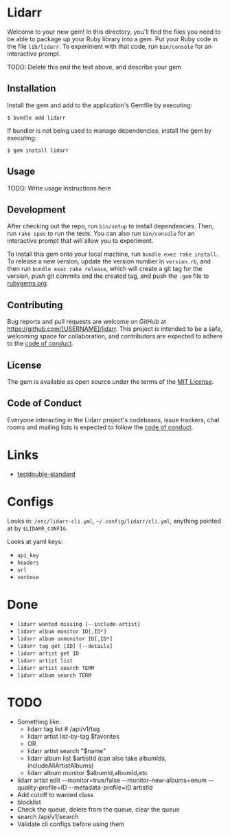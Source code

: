 # Lidarr

Welcome to your new gem! In this directory, you'll find the files you need to be able to package up your Ruby library into a gem. Put your Ruby code in the file `lib/lidarr`. To experiment with that code, run `bin/console` for an interactive prompt.

TODO: Delete this and the text above, and describe your gem

## Installation

Install the gem and add to the application's Gemfile by executing:

    $ bundle add lidarr

If bundler is not being used to manage dependencies, install the gem by executing:

    $ gem install lidarr

## Usage

TODO: Write usage instructions here

## Development

After checking out the repo, run `bin/setup` to install dependencies. Then, run `rake spec` to run the tests. You can also run `bin/console` for an interactive prompt that will allow you to experiment.

To install this gem onto your local machine, run `bundle exec rake install`. To release a new version, update the version number in `version.rb`, and then run `bundle exec rake release`, which will create a git tag for the version, push git commits and the created tag, and push the `.gem` file to [rubygems.org](https://rubygems.org).

## Contributing

Bug reports and pull requests are welcome on GitHub at https://github.com/[USERNAME]/lidarr. This project is intended to be a safe, welcoming space for collaboration, and contributors are expected to adhere to the [code of conduct](https://github.com/[USERNAME]/lidarr/blob/main/CODE_OF_CONDUCT.md).

## License

The gem is available as open source under the terms of the [MIT License](https://opensource.org/licenses/MIT).

## Code of Conduct

Everyone interacting in the Lidarr project's codebases, issue trackers, chat rooms and mailing lists is expected to follow the [code of conduct](https://github.com/[USERNAME]/lidarr/blob/main/CODE_OF_CONDUCT.md).

# Links

* [testdouble-standard](https://github.com/testdouble/standard)

# Configs

Looks in: `/etc/lidarr-cli.yml`, `~/.config/lidarr/cli.yml`, anything pointed at by `$LIDARR_CONFIG`.

Looks at yaml keys:

* `api_key`
* `headers`
* `url`
* `verbose`

# Done

* `lidarr wanted missing [--include-artist]`
* `lidarr album monitor ID[,ID*]`
* `lidarr album unmonitor ID[,ID*]`
* `lidarr tag get [ID] [--details]`
* `lidarr artist get ID`
* `lidarr artist list`
* `lidarr artist search TERM`
* `lidarr album search TERM`

# TODO

* Something like:
    - lidarr tag list # /api/v1/tag
    - lidarr artist list-by-tag $favorites
    - OR
    - lidarr artist search "$name"
    - lidarr album list $artistId (can also take albumIds, includeAllArtistAlbums)
    - lidarr album monitor $albumId,albumId,etc
* lidarr artist edit --monitor=true/false --monitor-new-albums=enum --quality-profile=ID --metadata-profile=ID artistId
* Add cutoff to wanted class
* blocklist
* Check the queue, delete from the queue, clear the queue
* search /api/v1/search
* Validate cli configs before using them
